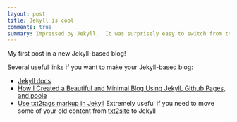 ```yaml
---
layout: post
title: Jekyll is cool
comments: true
summary: Impressed by Jekyll.  It was surprisely easy to switch from txt2site to Jekyll.
---
```



<div class="message">
My first post in a new Jekyll-based blog!
</div>

Several useful links if you want to make your Jekyll-based blog:

* [Jekyll docs](http://jekyllrb.com/docs/home/)
* [How I Created a Beautiful and Minimal Blog Using Jekyll, Github Pages, and poole](http://joshualande.com/jekyll-github-pages-poole/)
* [Use txt2tags markup in Jekyll](https://txt2tags.wordpress.com/2014/04/09/use-txt2tags-markup-in-jekyll/)  Extremely useful if you need to move some of your old content from [txt2site](http://home.deds.nl/~svg_experimenten/txt2site/) to Jekyll
